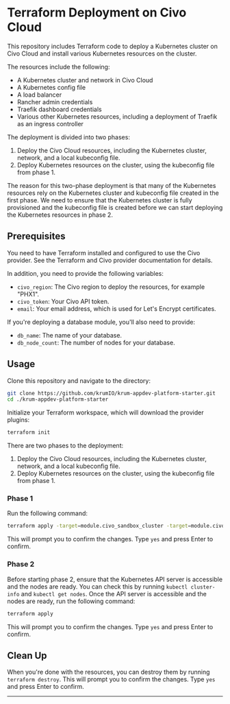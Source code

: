 
# Terraform Deployment on Civo Cloud

This repository includes Terraform code to deploy a Kubernetes cluster on Civo Cloud and install various Kubernetes resources on the cluster. 

The resources include the following:

- A Kubernetes cluster and network in Civo Cloud
- A Kubernetes config file
- A load balancer
- Rancher admin credentials
- Traefik dashboard credentials
- Various other Kubernetes resources, including a deployment of Traefik as an ingress controller

The deployment is divided into two phases:

1. Deploy the Civo Cloud resources, including the Kubernetes cluster, network, and a local kubeconfig file.
2. Deploy Kubernetes resources on the cluster, using the kubeconfig file from phase 1.

The reason for this two-phase deployment is that many of the Kubernetes resources rely on the Kubernetes cluster and kubeconfig file created in the first phase. We need to ensure that the Kubernetes cluster is fully provisioned and the kubeconfig file is created before we can start deploying the Kubernetes resources in phase 2.

## Prerequisites

You need to have Terraform installed and configured to use the Civo provider. See the Terraform and Civo provider documentation for details.

In addition, you need to provide the following variables:

- `civo_region`: The Civo region to deploy the resources, for example "PHX1".
- `civo_token`: Your Civo API token.
- `email`: Your email address, which is used for Let's Encrypt certificates.

If you're deploying a database module, you'll also need to provide:

- `db_name`: The name of your database.
- `db_node_count`: The number of nodes for your database.

## Usage

Clone this repository and navigate to the directory:

```bash
git clone https://github.com/krumIO/krum-appdev-platform-starter.git
cd ./krum-appdev-platform-starter
```

Initialize your Terraform workspace, which will download the provider plugins:

```bash
terraform init
```

There are two phases to the deployment:

1. Deploy the Civo Cloud resources, including the Kubernetes cluster, network, and a local kubeconfig file.
2. Deploy Kubernetes resources on the cluster, using the kubeconfig file from phase 1.

### Phase 1

Run the following command:

```bash
terraform apply -target=module.civo_sandbox_cluster -target=module.civo_sandbox_cluster_network
```

This will prompt you to confirm the changes. Type `yes` and press Enter to confirm.

### Phase 2

Before starting phase 2, ensure that the Kubernetes API server is accessible and the nodes are ready. You can check this by running `kubectl cluster-info` and `kubectl get nodes`. Once the API server is accessible and the nodes are ready, run the following command:

```bash
terraform apply
```

This will prompt you to confirm the changes. Type `yes` and press Enter to confirm.

## Clean Up

When you're done with the resources, you can destroy them by running `terraform destroy`. This will prompt you to confirm the changes. Type `yes` and press Enter to confirm.

---